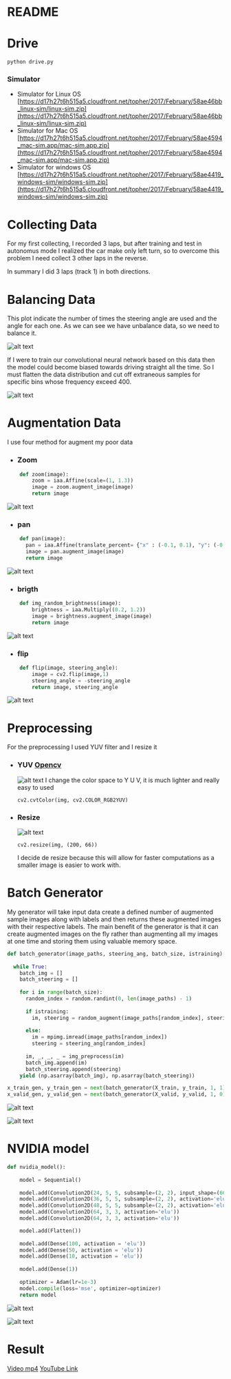 [//]: # (Image References)

[video1]: ./output_vid/output_vid.mp4 "videomp4"
[video2]: https://www.youtube.com/watch?v=T9FdAELz1KA "videoYT"
[image1]: ./demo/plthist.png "Collecte"
[image2]: ./demo/plthistremoved.png "Balance"
[image3]: ./demo/trainandvalid.png "Train&Valid"
[image4]: ./demo/zoomed.png "zoom"
[image5]: ./demo/panned.png "panned"
[image6]: ./demo/bright.png "brightness"
[image7]: ./demo/flipped.png "flipped"
[image8]: ./demo/YUV.png "YUV"
[image9]: ./demo/resizeandpreproc.png "resizeandpreproc"
[image10]: ./demo/generator.png "generator"
[image11]: ./demo/summary.png "summary"
[image12]: ./demo/tensorboardMainGraph_1.png "graph"
[link1]: "https://docs.opencv.org/ref/2.4.13.3/d0/de9/structcv_1_1gpu_1_1device_1_1color__detail_1_1RGB2YUV.html" "RGB2YUV"

# README

# Drive

`python drive.py`
### Simulator
- Simulator for Linux OS [https://d17h27t6h515a5.cloudfront.net/topher/2017/February/58ae46bb_linux-sim/linux-sim.zip](https://d17h27t6h515a5.cloudfront.net/topher/2017/February/58ae46bb_linux-sim/linux-sim.zip)
- Simulator for Mac OS [https://d17h27t6h515a5.cloudfront.net/topher/2017/February/58ae4594_mac-sim.app/mac-sim.app.zip](https://d17h27t6h515a5.cloudfront.net/topher/2017/February/58ae4594_mac-sim.app/mac-sim.app.zip)
- Simulator for windows OS [https://d17h27t6h515a5.cloudfront.net/topher/2017/February/58ae4419_windows-sim/windows-sim.zip](https://d17h27t6h515a5.cloudfront.net/topher/2017/February/58ae4419_windows-sim/windows-sim.zip)
# Collecting Data

For my first collecting, I recorded 3 laps, but after training and test in autonomus mode I realized the car make only left turn, so to overcome this problem I need collect 3 other laps in the reverse.

In summary I did 3 laps (track 1) in both directions.


# Balancing Data
This plot indicate the number of times the steering angle are used and the angle for each one.
As we can see we have unbalance data, so we need to balance it.


![alt text][image1]

If I were to train our convolutional neural network based on this data then the model could become biased towards driving straight all the time. So I must flatten the data distribution and cut off extraneous samples for specific bins whose frequency exceed 400.

![alt text][image2]





# Augmentation Data
I use four method for augment my poor data

- ### Zoom

```python
    def zoom(image):
        zoom = iaa.Affine(scale=(1, 1.3))
        image = zoom.augment_image(image)
        return image
```
![alt text][image4]


- ### pan
```python
    def pan(image):
      pan = iaa.Affine(translate_percent= {"x" : (-0.1, 0.1), "y": (-0.1, 0.1)})
      image = pan.augment_image(image)
      return image
```
![alt text][image5]


- ### brigth

```python
    def img_random_brightness(image):
        brightness = iaa.Multiply((0.2, 1.2))
        image = brightness.augment_image(image)
        return image
```
![alt text][image6]



- ### flip

```python
    def flip(image, steering_angle):
        image = cv2.flip(image,1)
        steering_angle = -steering_angle
        return image, steering_angle
```
![alt text][image7]



# Preprocessing

For the preprocessing I used YUV filter and I resize it

- ### YUV [Opencv][link1]

    ![alt text][image8] I change the color space to Y U V, it is much lighter and really easy to used

    ```
    cv2.cvtColor(img, cv2.COLOR_RGB2YUV)
    ```

- ### Resize

    ![alt text][image9]

    ```
    cv2.resize(img, (200, 66))
    ```
    I decide de resize because this will allow for faster computations as a smaller image is easier to work with.

# Batch Generator

My generator will take input data create a defined number of augmented sample images along with labels and then returns these augmented images with their respective labels.
The main benefit of the generator is that it can create augmented images on the fly rather than augmenting all my images at one time and storing them using valuable memory space.

```python
def batch_generator(image_paths, steering_ang, batch_size, istraining):
  
  while True:
    batch_img = []
    batch_steering = []
    
    for i in range(batch_size):
      random_index = random.randint(0, len(image_paths) - 1)
      
      if istraining:
        im, steering = random_augment(image_paths[random_index], steering_ang[random_index])
     
      else:
        im = mpimg.imread(image_paths[random_index])
        steering = steering_ang[random_index]
      
      im, _, _, _ = img_preprocess(im)
      batch_img.append(im)
      batch_steering.append(steering)
    yield (np.asarray(batch_img), np.asarray(batch_steering))  

x_train_gen, y_train_gen = next(batch_generator(X_train, y_train, 1, 1))
x_valid_gen, y_valid_gen = next(batch_generator(X_valid, y_valid, 1, 0))

```

![alt text][image10]

![alt text][image3]
# NVIDIA model


```python
def nvidia_model():
    
    model = Sequential()
    
    model.add(Convolution2D(24, 5, 5, subsample=(2, 2), input_shape=(66, 200, 3), activation='elu'))
    model.add(Convolution2D(36, 5, 5, subsample=(2, 2), activation='elu'))
    model.add(Convolution2D(48, 5, 5, subsample=(2, 2), activation='elu'))
    model.add(Convolution2D(64, 3, 3, activation='elu'))
    model.add(Convolution2D(64, 3, 3, activation='elu'))

    model.add(Flatten())
  
    model.add(Dense(100, activation = 'elu'))
    model.add(Dense(50, activation = 'elu'))
    model.add(Dense(10, activation = 'elu'))
    
    model.add(Dense(1))
    
    optimizer = Adam(lr=1e-3)
    model.compile(loss='mse', optimizer=optimizer)
    return model
```


![alt text][image11]

![alt text][image12]


# Result


[Video mp4][video1]
[YouTube Link][video2]